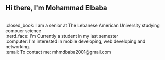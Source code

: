 ## Hi there, I'm Mohammad Elbaba
<br>
:closed_book: I am a senior at The Lebanese American University studying compuer science
<br>
:nerd_face: I'm Currently a student in my last semester
<br>
:computer: I'm interested in mobile developing, web developing and networking.
<br>
:email: To contact me: mhmdbaba2001@gmail.com
